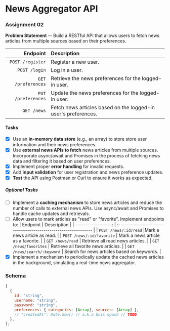 # News Aggregator API

### Assignment 02

**Problem Statement** -- Build a RESTful API that allows users to fetch news articles from multiple sources based on their preferences.

|           Endpoint | Description                                                    |
| -----------------: | :------------------------------------------------------------- |
|   `POST /register` | Register a new user.                                           |
|      `POST /login` | Log in a user.                                                 |
| `GET /preferences` | Retrieve the news preferences for the logged-in user.          |
| `PUT /preferences` | Update the news preferences for the logged-in user.            |
|        `GET /news` | Fetch news articles based on the logged-in user's preferences. |

#### Tasks

- [x] Use an **in-memory data store** (e.g., an array) to store store user information and their news preferences.
- [x] Use **external news APIs to fetch** news articles from multiple sources. Incorporate async/await and Promises in the process of fetching news data and filtering it based on user preferences.
- [x] Implement proper **error handling** for invalid requests.
- [x] Add **input validation** for user registration and news preference updates.
- [x] **Test** the API using Postman or Curl to ensure it works as expected.

##### Optional Tasks

- [ ] Implement a **caching mechanism** to store news articles and reduce the number of calls to external news APIs. Use async/await and Promises to handle cache updates and retrievals.
- [ ] Allow users to mark articles as "read" or "favorite". Implement endpoints to:
      | Endpoint | Description |
      | ------------------: | :------------------------------------------------------------- |
      | `POST /news/:id/read` |Mark a news article as read. |
      | `POST /news/:id/favorite` | Mark a news article as a favorite. |
      | `GET /news/read` | Retrieve all read news articles. |
      | `GET /news/favorites` | Retrieve all favorite news articles. |
      | `GET /news/search/:keyword` | Search for news articles based on keywords. |
- [x] Implement a mechanism to periodically update the cached news articles in the background, simulating a real-time news aggregator.

### Schema

```js
[
  {
    id: "string",
    username: "string",
    password: "string",
    preferences: { categories: [Array], sources: [Array] },
    // "createdAt": Date.now() // a.k.a Unix epoch // TODO
  },
];
```
